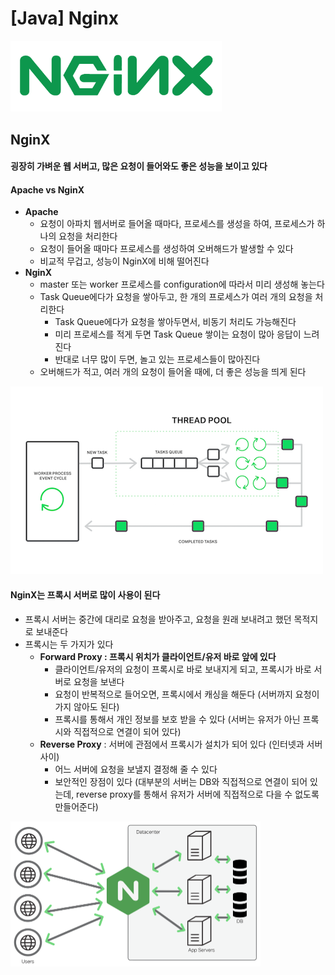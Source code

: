 # [Java] Nginx



<img src="36_제로베이스_Java_Nginx.assets/NGINX-logo-rgb-large.png" alt="NGINX-logo-rgb-large" style="zoom: 33%;" />







## NginX



#### 굉장히 가벼운 웹 서버고, 많은 요청이 들어와도 좋은 성능을 보이고 있다



#### Apache vs NginX

- **Apache**
  - 요청이 아파치 웹서버로 들어올 때마다, 프로세스를 생성을 하여, 프로세스가 하나의 요청을 처리한다
  - 요청이 들어올 때마다 프로세스를 생성하여 오버해드가 발생할 수 있다 
  - 비교적 무겁고,  성능이 NginX에 비해 떨어진다
- **NginX**
  - master 또는 worker 프로세스를 configuration에 따라서 미리 생성해 놓는다
  - Task Queue에다가 요청을 쌓아두고, 한 개의 프로세스가 여러 개의 요청을 처리한다
    - Task Queue에다가 요청을 쌓아두면서, 비동기 처리도 가능해진다 
    - 미리 프로세스를 적게 두면 Task Queue 쌓이는 요청이 많아 응답이 느려진다
    - 반대로 너무 많이 두면, 놀고 있는 프로세스들이 많아진다
  - 오버해드가 적고, 여러 개의 요청이 들어올 때에, 더 좋은 성능을 띄게 된다

![thread-pools_featured](36_제로베이스_Java_Nginx.assets/thread-pools_featured.png)





#### NginX는 프록시 서버로 많이 사용이 된다

- 프록시 서버는 중간에 대리로 요청을 받아주고, 요청을 원래 보내려고 했던 목적지로 보내준다
- 프록시는 두 가지가 있다
  - **Forward Proxy : 프록시 위치가 클라이언트/유저 바로 앞에 있다**
    - 클라이언트/유저의 요청이 프록시로 바로 보내지게 되고, 프록시가 바로 서버로 요청을 보낸다
    - 요청이 반복적으로 들어오면, 프록시에서 캐싱을 해둔다 (서버까지 요청이 가지 않아도 된다)
    - 프록시를 통해서 개인 정보를 보호 받을 수 있다 (서버는 유저가 아닌 프록시와 직접적으로 연결이 되어 있다)
  - **Reverse Proxy** : 서버에 관점에서 프록시가 설치가 되어 있다 (인터넷과 서버 사이)
    - 어느 서버에 요청을 보낼지 결정해 줄 수 있다
    - 보안적인 장점이 있다 (대부분의 서버는 DB와 직접적으로 연결이 되어 있는데, reverse proxy를 통해서 유저가 서버에 직접적으로 다을 수 없도록 만들어준다)





<img src="36_제로베이스_Java_Nginx.assets/RooSvbKlAWsOjkz8JPactXH-GPf4Pe6DC3Ue.png" alt="RooSvbKlAWsOjkz8JPactXH-GPf4Pe6DC3Ue" style="zoom:50%;" />
